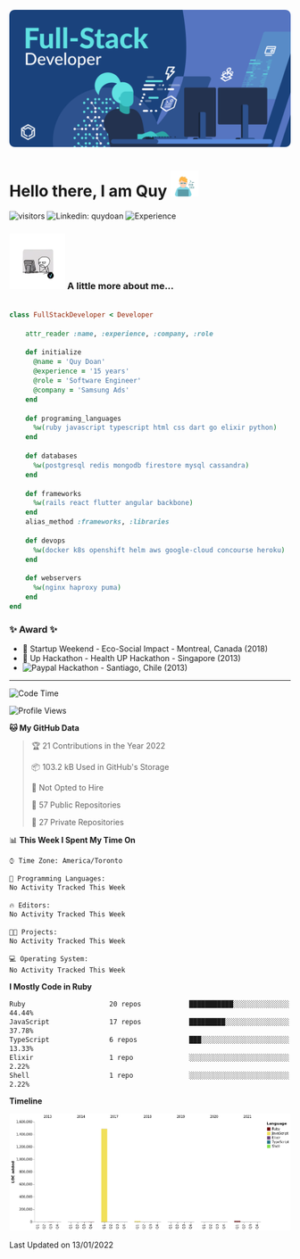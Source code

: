 ![](./assets/banner.svg)

# Hello there, I am Quy <img src="./assets/myprofile.jpeg" width="50">

![visitors](https://visitor-badge.glitch.me/badge?page_id=github.com/RobDoan)
![Linkedin: quydoan](https://img.shields.io/badge/-quydoan-blue?logo=linkedin&link=https://www.linkedin.com/in/quy-doan-56516512/)
![Experience](https://img.shields.io/badge/experience-15%20years-success)


### <img src="./assets/myprofile2.webp" width="100"> A little more about me...

```ruby

class FullStackDeveloper < Developer

    attr_reader :name, :experience, :company, :role

    def initialize
      @name = 'Quy Doan'
      @experience = '15 years'
      @role = 'Software Engineer'
      @company = 'Samsung Ads'
    end

    def programing_languages
      %w(ruby javascript typescript html css dart go elixir python)
    end

    def databases
      %w(postgresql redis mongodb firestore mysql cassandra)
    end

    def frameworks
      %w(rails react flutter angular backbone)
    end
    alias_method :frameworks, :libraries

    def devops
      %w(docker k8s openshift helm aws google-cloud concourse heroku)
    end

    def webservers
      %w(nginx haproxy puma)
    end
end
```

### ✨ Award ✨

* 🥈 Startup Weekend - Eco-Social Impact - Montreal, Canada (2018)
* 🥈 Up Hackathon - Health UP Hackathon - Singapore (2013)
* ![Paypal](https://img.shields.io/badge/-Prize-blue?logo=paypal) Hackathon - Santiago, Chile (2013)

----

<!--START_SECTION:waka-->
![Code Time](http://img.shields.io/badge/Code%20Time-1%20hr%2029%20mins-blue)

![Profile Views](http://img.shields.io/badge/Profile%20Views-42-blue)

**🐱 My GitHub Data**

> 🏆 21 Contributions in the Year 2022
 >
> 📦 103.2 kB Used in GitHub's Storage
 >
> 🚫 Not Opted to Hire
 >
> 📜 57 Public Repositories
 >
> 🔑 27 Private Repositories
 >
📊 **This Week I Spent My Time On**

```text
⌚︎ Time Zone: America/Toronto

💬 Programming Languages:
No Activity Tracked This Week

🔥 Editors:
No Activity Tracked This Week

🐱‍💻 Projects:
No Activity Tracked This Week

💻 Operating System:
No Activity Tracked This Week

```

**I Mostly Code in Ruby**

```text
Ruby                     20 repos            ███████████░░░░░░░░░░░░░░   44.44%
JavaScript               17 repos            █████████░░░░░░░░░░░░░░░░   37.78%
TypeScript               6 repos             ███░░░░░░░░░░░░░░░░░░░░░░   13.33%
Elixir                   1 repo              ░░░░░░░░░░░░░░░░░░░░░░░░░   2.22%
Shell                    1 repo              ░░░░░░░░░░░░░░░░░░░░░░░░░   2.22%

```


**Timeline**

![Chart not found](https://raw.githubusercontent.com/RobDoan/RobDoan/main/charts/bar_graph.png)


 Last Updated on 13/01/2022
<!--END_SECTION:waka-->
